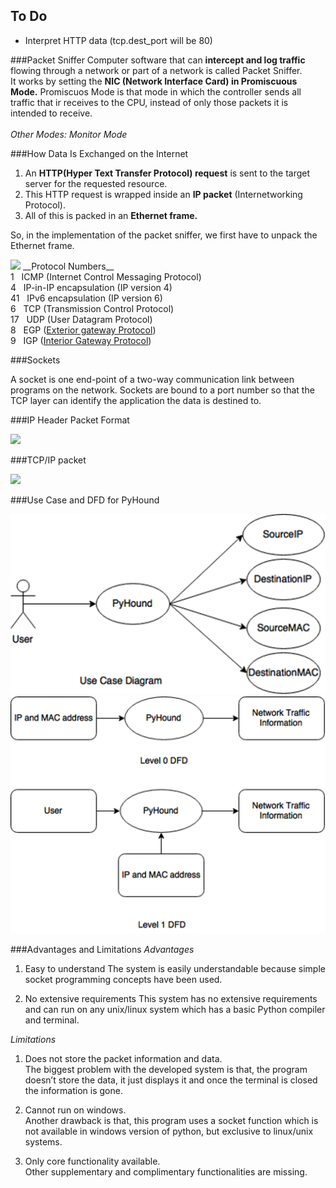 ## To Do

- Interpret HTTP data (tcp.dest_port will be 80)

###Packet Sniffer
Computer software that can __intercept and log traffic__ flowing through a network or part of a network is called 
Packet Sniffer.
<br />
It works by setting the __NIC (Network Interface Card) in Promiscuous Mode.__
Promiscuos Mode is that mode in which the controller sends all traffic that ir receives to the CPU, instead of only those packets it is intended to receive.
<br /><br />
_Other Modes: Monitor Mode_

###How Data Is Exchanged on the Internet

1.	An __HTTP(Hyper Text Transfer Protocol) request__ is sent to the target server for the requested resource.
2.	This HTTP request is wrapped inside an __IP packet__ (Internetworking Protocol).
3.	All of this is packed in an __Ethernet frame.__

So, in the implementation of the packet sniffer, we first have to unpack the Ethernet frame.

<img src="Other/ethernet_frame.png">
__Protocol Numbers__<br/>
1 		&nbsp;&nbsp;ICMP (Internet Control Messaging Protocol)<br/>
4		&nbsp;&nbsp;IP-in-IP encapsulation (IP version 4)<br/>
41		&nbsp;&nbsp;IPv6 encapsulation (IP version 6)<br/>
6		&nbsp;&nbsp;TCP (Transmission Control Protocol)<br/>
17		&nbsp;&nbsp;UDP (User Datagram Protocol)<br/>
8 		&nbsp;&nbsp;EGP (<a href="https://en.wikipedia.org/wiki/Exterior_Gateway_Protocol">Exterior gateway Protocol</a>)<br/>
9		&nbsp;&nbsp;IGP (<a href="https://en.wikipedia.org/wiki/Interior_gateway_protocol">Interior Gateway Protocol</a>)<br/>


###Sockets

A socket is one end-point of a two-way communication link between programs on the network. Sockets are bound to a port number so that the TCP layer can identify the application the data is destined to. 

###IP Header Packet Format

<img src="Other/ip_header_diagram.png">

###TCP/IP packet

<img src="Other/tcp_ip_packet_diagram.jpg">

###Use Case and DFD for PyHound

<img src="Other/pyhound_usecase.png">
<img src="Other/pyhound_dfd.png">

###Advantages and Limitations
_Advantages_

1.	Easy to understand
	The system is easily understandable because simple socket programming concepts have been used.

2.	No extensive requirements
	This system has no extensive requirements and can run on any unix/linux system which has a basic Python compiler and terminal.

_Limitations_

1.	Does not store the packet information and data.<br />
		The biggest problem with the developed system is that, the program doesn’t store the data, it just displays it and once the terminal is closed the information is gone.

2.	Cannot run on windows.<br />
		Another drawback is that, this program uses a socket function which is not available in windows version of python, but exclusive to linux/unix systems.

3.	Only core functionality available.<br />
		Other supplementary and complimentary functionalities are missing.



















